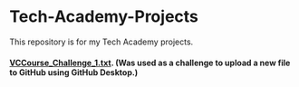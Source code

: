 # Tech-Academy-Projects
This repository is for my Tech Academy projects.


#### [VCCourse_Challenge_1.txt](https://github.com/Dev-OtedGamer/Tech-Academy-Projects/blob/main/VCCourse_Challenge_1.txt). (Was used as a challenge to upload a new file to GitHub using GitHub Desktop.) 
